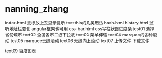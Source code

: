 # nanning_zhang
index.html  鼠标放上去显示提示
test this的几类用法
hash.html history.html 监听地址栏变化 angular框架也可用
css-bar.html css写柱状图进度条
test01 选择省份城市
test02 全国省市二级下拉表
test03 菜单伸缩
test04 marquee的各种滚动
test05 marquee无缝滚动
text06 无缝向上滚动
text07 上传文件 下载文件

text09 百度图表
